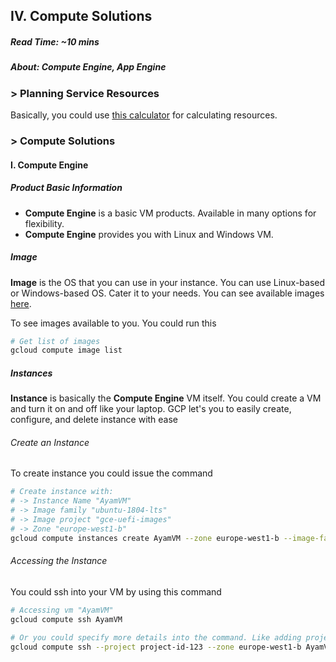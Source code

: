 ## IV. Compute Solutions

##### Read Time: ~10 mins

##### About: Compute Engine, App Engine

### > Planning Service Resources

Basically, you could use [this calculator](https://cloud.google.com/products/calculator/) for calculating resources.

### > Compute Solutions

#### I. Compute Engine

##### Product Basic Information

- **Compute Engine** is a basic VM products. Available in many options for flexibility.
- **Compute Engine** provides you with Linux and Windows VM.

##### Image

**Image** is the OS that you can use in your instance. You can use Linux-based or Windows-based OS. Cater it to your needs. You can see available images [here](https://cloud.google.com/compute/docs/images#os-compute-support).

To see images available to you. You could run this

```sh
# Get list of images
gcloud compute image list
```

##### Instances

**Instance** is basically the **Compute Engine** VM itself. You could create a VM and turn it on and off like your laptop. GCP let's you to easily create, configure, and delete instance with ease

###### Create an Instance

To create instance you could issue the command

```sh
# Create instance with:
# -> Instance Name "AyamVM"
# -> Image family "ubuntu-1804-lts"
# -> Image project "gce-uefi-images"
# -> Zone "europe-west1-b"
gcloud compute instances create AyamVM --zone europe-west1-b --image-family ubuntu-1804-lts --image-project gce-uefi-images
```

###### Accessing the Instance

You could ssh into your VM by using this command

```sh
# Accessing vm "AyamVM"
gcloud compute ssh AyamVM

# Or you could specify more details into the command. Like adding project id and zone information
gcloud compute ssh --project project-id-123 --zone europe-west1-b AyamVM
```

